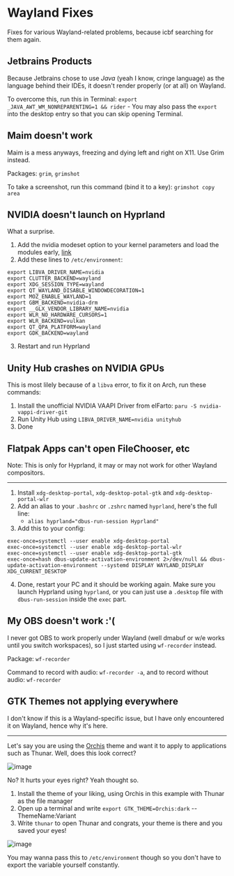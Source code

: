 # Wayland Fixes
Fixes for various Wayland-related problems, because icbf searching for them again.
## Jetbrains Products
Because Jetbrains chose to use *Java* (yeah I know, cringe language) as the language behind their IDEs, it doesn't render properly (or at all) on Wayland.

To overcome this, run this in Terminal: `export _JAVA_AWT_WM_NONREPARENTING=1 && rider` - You may also pass the `export` into the desktop entry so that you can skip opening Terminal.
## Maim doesn't work
Maim is a mess anyways, freezing and dying left and right on X11. Use Grim instead.

Packages: `grim`, `grimshot`

To take a screenshot, run this command (bind it to a key): `grimshot copy area`
## NVIDIA doesn't launch on Hyprland
What a surprise.

1. Add the nvidia modeset option to your kernel parameters and load the modules early, [link](https://wiki.archlinux.org/title/NVIDIA#DRM_kernel_mode_setting)
2. Add these lines to `/etc/environment`:
```
export LIBVA_DRIVER_NAME=nvidia
export CLUTTER_BACKEND=wayland
export XDG_SESSION_TYPE=wayland
export QT_WAYLAND_DISABLE_WINDOWDECORATION=1
export MOZ_ENABLE_WAYLAND=1
export GBM_BACKEND=nvidia-drm
export __GLX_VENDOR_LIBRARY_NAME=nvidia
export WLR_NO_HARDWARE_CURSORS=1
export WLR_BACKEND=vulkan
export QT_QPA_PLATFORM=wayland
export GDK_BACKEND=wayland
```
3. Restart and run Hyprland
## Unity Hub crashes on NVIDIA GPUs
This is most lilely because of a `libva` error, to fix it on Arch, run these commands:

1. Install the unofficial NVIDIA VAAPI Driver from elFarto: `paru -S nvidia-vappi-driver-git`
2. Run Unity Hub using `LIBVA_DRIVER_NAME=nvidia unityhub`
3. Done
## Flatpak Apps can't open FileChooser, etc
Note: This is only for Hyprland, it may or may not work for other Wayland compositors.
***

1. Install `xdg-desktop-portal`, `xdg-desktop-potal-gtk` and `xdg-desktop-portal-wlr`
2. Add an alias to your `.bashrc` or `.zshrc` named `hyprland`, here's the full line:
   * `alias hyprland="dbus-run-session Hyprland"`
3. Add this to your config:
```
exec-once=systemctl --user enable xdg-desktop-portal
exec-once=systemctl --user enable xdg-desktop-portal-wlr
exec-once=systemctl --user enable xdg-desktop-portal-gtk
exec-once=hash dbus-update-activation-environment 2>/dev/null && dbus-update-activation-environment --systemd DISPLAY WAYLAND_DISPLAY XDG_CURRENT_DESKTOP
```
4. Done, restart your PC and it should be working again. Make sure you launch Hyprland using `hyprland`, or you can just use  a `.desktop` file with `dbus-run-session` inside the `exec` part.

## My OBS doesn't work :'(
I never got OBS to work properly under Wayland (well dmabuf or w/e works until you switch workspaces), so I just started using `wf-recorder` instead.

Package: `wf-recorder`

Command to record with audio: `wf-recorder -a`, and to record without audio: `wf-recorder`
## GTK Themes not applying everywhere
I don't know if this is a Wayland-specific issue, but I have only encountered it on Wayland, hence why it's here.
***
Let's say you are using the [Orchis](https://github.com/vinceliuice/Orchis-theme) theme and want it to apply to applications such as Thunar. Well, does this look correct?

![image](https://user-images.githubusercontent.com/54314240/183556600-779f7abd-42d5-4d99-aee2-321babea71b2.png)

No? It hurts your eyes right? Yeah thought so.
1. Install the theme of your liking, using Orchis in this example with Thunar as the file manager
2. Open up a terminal and write `export GTK_THEME=Orchis:dark` -- ThemeName:Variant
3. Write `thunar` to open Thunar and congrats, your theme is there and you saved your eyes!

![image](https://user-images.githubusercontent.com/54314240/183556907-14494abe-c601-4273-8966-91951be86ec3.png)


You may wanna pass this to `/etc/environment` though so you don't have to export the variable yourself constantly.

